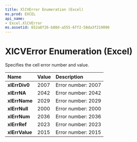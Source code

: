 ```yaml
---
title: XlCVError Enumeration (Excel)
ms.prod: EXCEL
api_name:
- Excel.XlCVError
ms.assetid: 652a8f26-b80d-a555-6ff2-58da3f219090
---
```



# XlCVError Enumeration (Excel)

Specifies the cell error number and value.



|**Name**|**Value**|**Description**|
|:-----|:-----|:-----|
| **xlErrDiv0**|2007|Error number: 2007|
| **xlErrNA**|2042|Error number: 2042|
| **xlErrName**|2029|Error number: 2029|
| **xlErrNull**|2000|Error number: 2000|
| **xlErrNum**|2036|Error number: 2036|
| **xlErrRef**|2023|Error number: 2023|
| **xlErrValue**|2015|Error number: 2015|


